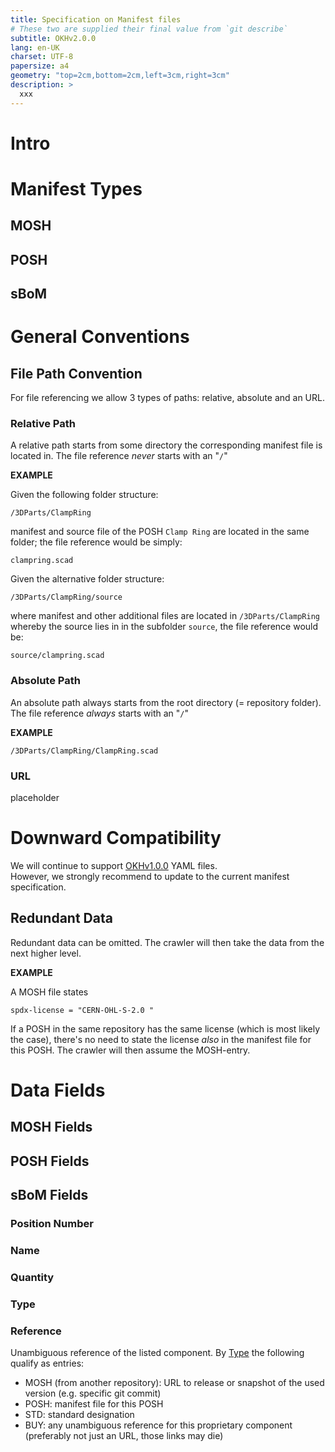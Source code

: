```yaml
---
title: Specification on Manifest files
# These two are supplied their final value from `git describe`
subtitle: OKHv2.0.0
lang: en-UK
charset: UTF-8
papersize: a4
geometry: "top=2cm,bottom=2cm,left=3cm,right=3cm"
description: >
  xxx
---
```


# Intro

# Manifest Types

## MOSH

## POSH

## sBoM

# General Conventions

## File Path Convention

For file referencing we allow 3 types of paths: relative, absolute and an URL.

### Relative Path

A relative path starts from some directory the corresponding manifest file is located in.
The file reference _never_ starts with an "`/`"

**EXAMPLE**

Given the following folder structure:

`/3DParts/ClampRing`

manifest and source file of the POSH `Clamp Ring` are located in the same folder;
the file reference would be simply:

`clampring.scad`

Given the alternative folder structure:

`/3DParts/ClampRing/source`

where manifest and other additional files are located in `/3DParts/ClampRing` whereby the source lies in in the subfolder `source`, the file reference would be:

`source/clampring.scad`

### Absolute Path

An absolute path always starts from the root directory (= repository folder).
The file reference _always_ starts with an "`/`"

**EXAMPLE**

`/3DParts/ClampRing/ClampRing.scad`

### URL

placeholder

# Downward Compatibility

We will continue to support [OKHv1.0.0](https://app.standardsrepo.com/MakerNetAlliance/OpenKnowHow/src/branch/master/1) YAML files.\
However, we strongly recommend to update to the current manifest specification.

## Redundant Data

Redundant data can be omitted.
The crawler will then take the data from the next higher level.

**EXAMPLE**

A MOSH file states

`spdx-license = "CERN-OHL-S-2.0	"`

If a POSH in the same repository has the same license (which is most likely the case),
there's no need to state the license _also_ in the manifest file for this POSH.
The crawler will then assume the MOSH-entry.

# Data Fields

## MOSH Fields

## POSH Fields

## sBoM Fields

### Position Number

### Name

### Quantity

### Type

### Reference

Unambiguous reference of the listed component.
By [Type](#type) the following qualify as entries:

- MOSH (from another repository): URL to release or snapshot of the used version (e.g. specific git commit)
- POSH: manifest file for this POSH
- STD: standard designation
- BUY: any unambiguous reference for this proprietary component (preferably not just an URL, those links may die)

